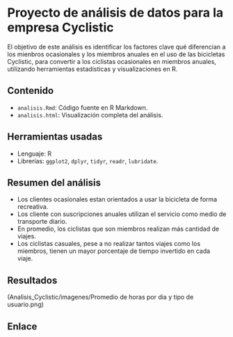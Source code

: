 # Proyecto de análisis de datos para la empresa  Cyclistic

El objetivo de este análisis es identificar los factores clave qué diferencian a los mienbros ocasionales y los miembros
anuales en el uso de las bicicletas Cyclistic, para convertir a los ciclistas ocasionales en miembros anuales, utilizando herramientas estadísticas y visualizaciones en R.

## Contenido
- `analisis.Rmd`: Código fuente en R Markdown.
- `analisis.html`: Visualización completa del análisis.

## Herramientas usadas
- Lenguaje: R
- Librerías: `ggplot2`, `dplyr`, `tidyr`, `readr`, `lubridate`.

## Resumen del análisis
- Los clientes ocasionales estan orientados a usar la bicicleta de forma recreativa.
- Los cliente con suscripciones anuales utilizan el servicio como medio de transporte diario.
- En promedio, los ciclistas que son miembros realizan más cantidad de viajes.
- Los ciclistas casuales, pese a no realizar tantos viajes como los miembros, tienen un mayor porcentaje de tiempo invertido en cada viaje.

## Resultados

(Analisis_Cyclistic/imagenes/Promedio de horas por dia y tipo de usuario.png)

## Enlace
[Ver análisis completo en HTML]: (https://github.com/hlmm7/Analisis_Cyclistic/blob/main/Proyecto_cyclistic.html)
